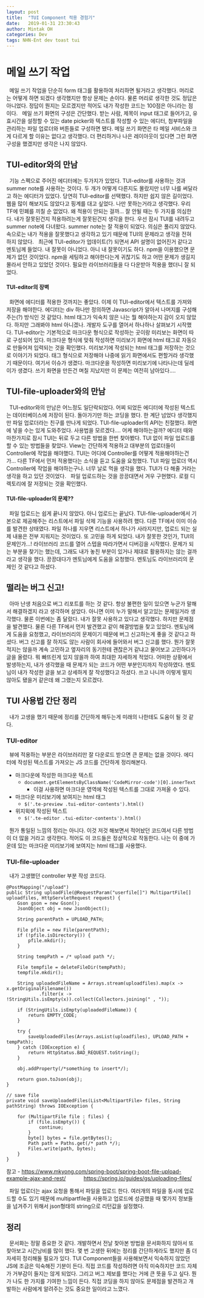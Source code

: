 ```yaml
---
layout: post
title:  "TUI Component 적용 경험기"
date:   2019-01-31 23:30:43
author: Mintak OH
categories: Dev
tags: NHN-Ent dev toast tui
---
```


# 메일 쓰기 작업
&nbsp; 메일 쓰기 작업을 단순히 form 태그를 활용하여 처리하면 될거라고 생각했다. 머리로는 어떻게 하면 되겠다 생각했지만 항상 문제는 손이다. 물론 머리로 생각한 것도 정답은 아니었다. 정답이 뭔지는 모르겠지만 적어도 내가 작성한 코드는 100점은 아니라는 점이다. 
&nbsp; 메일 쓰기 화면의 구성은 간단했다. 받는 사람, 제목이 input 태그로 들어가고, 유효시간을 설정할 수 있는 date picker와 텍스트를 작성할 수 있는 에디터, 첨부파일을 관리하는 파일 업로더와 버튼들로 구성하면 됐다. 메일 쓰기 화면은 타 메일 서비스와 크게 다르게 할 이유는 없다고 생각했다. 더 편리하거나 나은 레이아웃이 있다면 그런 화면 구성을 했겠지만 생각은 나지 않았다. 

## TUI-editor와의 만남
&nbsp; 기능 스펙으로 주어진 에디터에는 두가지가 있었다. TUI-editor를 사용하는 것과 summer note를 사용하는 것이다. 두 개가 어떻게 다른지도 몰랐지만 너무 나를 써달라고 하는 에디터가 있었다. 당연히 TUI-editor를 선택했다. 하지만 쉽지 않은 길이었다. 웹을 많이 해보지도 않았다고 핑계를 대고 싶었다. 나만 못하는거라고 생각했다. 우리 TF에 민폐를 끼칠 순 없었다. 왜 적용이 안되는 걸까... 잘 안될 때는 두 가지를 의심한다. 내가 잘못된건지 적용하려는게 잘못된건지 생각을 한다. 우선 잠시 TUI를 내려두고 summer note에 다녀왔다. summer note는 잘 적용이 되었다. 의심은 풀리지 않았다. 속으로는 내가 적용을 잘못했다고 생각하고 있기 때문에 TUI의 문제라고 생각을 전혀 하지 않았다. 
&nbsp;  최근에 TUI-editor가 업데이트(?) 되면서 API 설명이 없어진거 같다고 멘토님께 들었다. 내 잘못이 아니었다. 아니 내 잘못이기도 하다. npm을 이용했으면 문제가 없던 것이었다. npm을 세팅하고 해야한다는게 귀찮기도 하고 어떤 문제가 생길지 몰라서 안하고 있었던 것이다. 필요한 라이브러리들을 다 다운받아 적용을 했더니 잘 되었다. 
#### TUI-editor의 장벽
&nbsp; 화면에 에디터를 적용한 것까지는 좋았다. 이제 이 TUI-editor에서 텍스트를 가져와 저장을 해야한다. 에디터는 div 하나만 정의하면 Javascript가 알아서 나머지를 구성해주는(?) 방식인 것 같았다. html 태그가 익숙치 않은 나는 뭘 해야하는지 감이 오지 않았다. 하지만 그래봐야 html 아니겠나. 개발자 도구를 열어서 하나하나 살펴보기 시작했다. TUI-editor는 기본적으로 마크다운 형식으로 작성하는 곳이랑 미리보는 화면이 따로 구성되어 있다. 마크다운 형식에 맞춰 작성하면 미리보기 화면에 html 태그로 자동으로 만들어져 입력되는 것을 확인했다. 미리보기에 작성되는 html 태그를 저장하는 것으로 이야기가 되었다. 태그 형식으로 저장해야 나중에 읽기 화면에서도 편할거라 생각했기 때문이다. 여기서 이슈가 생겼다. 마크다운을 작성하면 미리보기에 나타나는데 딜레이가 생겼다. 쓰기 화면을 만든건 며칠 지났지만 이 문제는 여전히 남아있다....

## TUI-file-uploader와의 만남
&nbsp; TUI-editor와의 만남은 어느정도 일단락되었다. 어찌 되었든 에디터에 작성된 텍스트는 데이터베이스에 저장이 된다. 돌아가기만 하는 코딩을 했다. 한 계단 넘었다 생각했지만 파일 업로더라는 친구를 만나게 되었다. TUI-file-uploader의 API는 친절했다. 화면에 넣을 수는 있게 도와주었다. 사용법을 모르겠다.... 어케 해야하는걸까? 에디터 때와 마찬가지로 잠시 TUI는 뒤로 두고 다른 방법을 한번 찾아봤다. TUI 없이 파일 업로드를 할 수 있는 방법들을 찾았다. View는 간단하게 적용하고 대부분의 업로더들이 Controller에 작업을 해야했다. TUI는 어디에 Controller를 어떻게 적용해야하는건가... 다른 TF에서 먼저 적용했다는 소식을 듣고 도움을 요청했다. TUI 파일 업로더 역시 Controller에 작업을 해야하는구나. 너무 날로 먹을 생각을 했다. TUI가 다 해줄 거라는 생각을 하고 있던 것이었다. 
&nbsp; 파일 업로드하는 것을 끙끙대면서 겨우 구현했다. 로컬 디렉토리에 잘 저장되는 것을 확인했다. 
#### TUI-file-uploader의 문제??
&nbsp; 파일 업로드는 쉽게 끝나지 않았다. 아니 업로드는 끝났다. TUI-file-uploader에서 기본으로 제공해주는 리스트에서 파일 삭제 기능을 사용하려 했다. 다른 TF에서 이미 이슈를 발견한 상태였다. 파일 하나를 지우면 리스트에서 하나가 사라지지만, 업로드 되는 실제 내용은 전부 지워지는 것이었다. 또 고민을 하게 되었다. 내가 잘못한 것인가, TUI의 문제인가...! 라이브러리 코드를 열어 스텝을 따라가면서 디버깅을 시작했다. 문제가 되는 부분을 찾기는 했는데, 그래도 내가 놓친 부분이 있거나 제대로 활용하지는 않는 걸까라고 생각을 했다. 끙끙대다가 멘토님에게 도움을 요청했다. 멘토님도 라이브러리의 문제인 것 같다고 하셨다. 

## 떨리는 버그 신고!
&nbsp; 아마 난생 처음으로 버그 리포트를 하는 것 같다. 항상 불편한 일이 있으면 누군가 말해서 해결하겠지 라고 생각하며 살았다. 아니면 이미 누가 말해서 알고있는 문제일거라 생각했다. 물론 이번에는 좀 달랐다. 내가 잘못 사용하고 있다고 생각했다.  하지만 문제점을 발견했다. 물론 다른 TF에서 먼저 발견했고 같이 해결방법을 찾고 있었다. 멘토님에게 도움을 요청했고, 라이브러리의 문제이기 때문에 버그 신고하는게 좋을 것 같다고 하셨다. 버그 신고를 잘 하지도 않는 사람이 회사에 들어와서 버그 신고를 했다. 뭔가 잘못 적지는 않을까 계속 고민하고 옆자리의 동기한테 괜찮은거 같냐고 물어보고 고민하다가 글을 올렸다. 뭐 빠뜨린게 있지 않을까 하여 최대한 자세하게 적었다. 어떠한 상황에서 발생하는지, 내가 생각했을 때 문제가 되는 코드가 어떤 부분인지까지 작성하였다. 멘토님이 내가 작성한 글을 보고 상세하게 잘 작성했다고 하셨다. 쓰고 나니까 이렇게 떨지 않아도 됐을거 같은데 왜 그랬는지 모르겠다. 

## TUI 사용법 간단 정리
&nbsp; 내가 고생을 했기 때문에 정리를 간단하게 해두는게 미래의 나한테도 도움이 될 것 같다.
### TUI-editor
&nbsp; 뷰에 적용하는 부분은 라이브러리만 잘 다운로드 받으면 큰 문제는 없을 것이다. 에디터에 작성된 텍스트를 가져오는 JS 코드를 간단하게 정리해본다.
* 마크다운에 작성한 마크다운 텍스트
	* `document.getElementsByClassName('CodeMirror-code')[0].innerText `
		* 이걸 사용하면 마크다운 영역에 작성된 텍스트를 그대로 가져올 수 있다.
* 마크다운 미리보기에 보여지는 html 태그
	* `$('.te-preview .tui-editor-contents').html()`
* 위지윅에 작성된 텍스트
	* `$('.te-editor .tui-editor-contents').html()`

&nbsp; 뭔가 통일된 느낌의 정리는 아니다. 이것 저것 해보면서 적어놨던 코드여서 다른 방법이 더 많을 거라고 생각한다. 적어도 이 코드들은 정상적으로 작동한다. 나는 이 중에 가운데 있는 마크다운 미리보기에 보여지는 html 태그를 사용했다. 

### TUI-file-uploader
&nbsp; 내가 고생했던 controller 부분 작성 코드다.
```
@PostMapping("/upload")
public String uploadFile(@RequestParam("userfile[]") MultipartFile[] uploadfiles, HttpServletRequest request) {
    Gson gson = new Gson();
    JsonObject obj = new JsonObject();

    String parentPath = UPLOAD_PATH;

    File pfile = new File(parentPath);
    if (!pfile.isDirectory()) {
        pfile.mkdir();
    }

    String tempPath = /* upload path */;

    File tempfile = deleteFileDir(tempPath);
    tempfile.mkdir();

    String uploadedFileName = Arrays.stream(uploadfiles).map(x -> x.getOriginalFilename())
            .filter(x -> !StringUtils.isEmpty(x)).collect(Collectors.joining(" , "));

    if (StringUtils.isEmpty(uploadedFileName)) {
        return EMPTY_CODE;
    }

    try {
        saveUploadedFiles(Arrays.asList(uploadfiles), UPLOAD_PATH + tempPath);
    } catch (IOException e) {
        return HttpStatus.BAD_REQUEST.toString();
    }

    obj.addProperty(/*something to insert*/);
    
    return gson.toJson(obj);
}

// save file
private void saveUploadedFiles(List<MultipartFile> files, String pathString) throws IOException {

    for (MultipartFile file : files) {
        if (file.isEmpty()) {
            continue;
        }
        byte[] bytes = file.getBytes();
        Path path = Paths.get(/* path */);
        Files.write(path, bytes);
    }
}
```
참고 - https://www.mkyong.com/spring-boot/spring-boot-file-upload-example-ajax-and-rest/
&nbsp;&nbsp; &nbsp;  &nbsp; &nbsp; &nbsp; https://spring.io/guides/gs/uploading-files/

&nbsp; 파일 업로더는 ajax 요청을 통해서 파일을 업로드 한다. 여러개의 파일을 동시에 업로드할 수도 있기 때문에 multipartfile을 사용하고 업로드에 성공했을 때 몇가지 정보들을 넘겨주기 위해서 json형태의 string으로 리턴값을 설정했다. 

## 정리
&nbsp; 문서화는 정말 중요한 것 같다. 개발하면서 전날 찾아본 방법을 문서화하지 않아서 또 찾아보고 시간낭비를 많이 했다. 몇 번 고생한 뒤에는 정리를 간단하게라도 했지만 좀 더 자세히 정리해둘 필요가 있다. TUI Component들을 사용해보면서 익숙하지 않았던 JS에 조금은 익숙해진 기분이 든다. 직접 코드를 작성하려면 아직 미숙하지만 코드 자체가 거부감이 들지는 않게 되었다. 그리고 버그 제보를 했다는 거에 큰 뜻을 두고 싶다. 뭔가 나도 한 가지를 기여한 느낌이 든다. 직접 코딩을 하지 않아도 문제점을 발견하고 개발하는 사람에게 알려주는 것도 중요한 일이라고 느꼈다. 
<!--stackedit_data:
eyJoaXN0b3J5IjpbLTM1MDk4NDQxMiw2OTQ3MjU4NTFdfQ==
-->